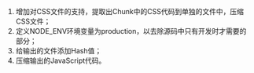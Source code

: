 1. 增加对CSS文件的支持，提取出Chunk中的CSS代码到单独的文件中，压缩CSS文件；
2. 定义NODE_ENV环境变量为production，以去除源码中只有开发时才需要的部分；
3. 给输出的文件添加Hash值；
4. 压缩输出的JavaScript代码。